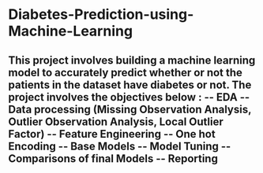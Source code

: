 # Diabetes-Prediction-using-Machine-Learning
This project involves building a machine learning model to accurately predict whether or not the patients in the dataset have diabetes or not.
The project involves the objectives below :
-- EDA
-- Data processing (Missing Observation Analysis, Outlier Observation Analysis, Local Outlier Factor)
-- Feature Engineering
-- One hot Encoding
-- Base Models
-- Model Tuning
-- Comparisons of final Models
-- Reporting
--
